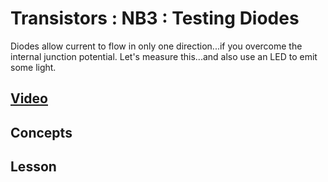 # Transistors : NB3 : Testing Diodes
Diodes allow current to flow in only one direction...if you overcome the internal junction potential. Let's measure this...and also use an LED to emit some light.

## [Video](https://vimeo.com/1032458879)

## Concepts

## Lesson
